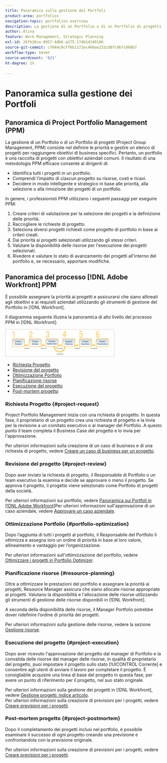 ```yaml
---
title: Panoramica sulla gestione dei Portfoli
product-area: portfolios
navigation-topic: portfolios-overview
description: La gestione di un Portfolio o di un Portfolio di progetti (Project Group Management, PPM) consiste nel definire le priorità e gestire un elenco di progetti per raggiungere obiettivi di business specifici. Un portfolio è una raccolta di progetti con obiettivi di business comuni.
author: Alina
feature: Work Management, Strategic Planning
exl-id: 26fb28ce-0957-4db6-a275-174b1d149180
source-git-commit: cf044c8cff6b1172ec460ae232cd07c9b7c808b7
workflow-type: tm+mt
source-wordcount: '621'
ht-degree: 1%

---
```


# Panoramica sulla gestione dei Portfoli

<!--Audited: 12/2023-->

## Panoramica di Project Portfolio Management (PPM)

La gestione di un Portfolio o di un Portfolio di progetti (Project Group Management, PPM) consiste nel definire le priorità e gestire un elenco di progetti per raggiungere obiettivi di business specifici. Pertanto, un portfolio è una raccolta di progetti con obiettivi aziendali comuni. Il risultato di una metodologia PPM efficace consente ai dirigenti di:

* Identifica tutti i progetti in un portfolio.
* Comprendi l’impatto di ciascun progetto su risorse, costi e ricavi.
* Decidere in modo intelligente e strategico in base alle priorità, alla selezione o alla rimozione dei progetti di un portfolio.

In genere, i professionisti PPM utilizzano i seguenti passaggi per eseguire PPM:

1. Creare criteri di valutazione per la selezione dei progetti e la definizione delle priorità.
1. Raccogliere le richieste di progetto.
1. Seleziona diversi progetti richiesti come progetto di portfolio in base ai criteri creati.
1. Dai priorità ai progetti selezionati utilizzando gli stessi criteri.
1. Valutare la disponibilità delle risorse per l&#39;esecuzione dei progetti selezionati.
1. Rivedere e valutare lo stato di avanzamento dei progetti all&#39;interno del portfolio e, se necessario, apportare modifiche.

## Panoramica del processo [!DNL Adobe Workfront] PPM

È possibile assegnare la priorità ai progetti e assicurarsi che siano allineati agli obiettivi e ai requisiti aziendali utilizzando gli strumenti di gestione del Portfolio in [!DNL Workfront].

Il diagramma seguente illustra la panoramica di alto livello del processo PPM in [!DNL Workfront]:

![](assets/pm1-350x88.png)

* [Richiesta Progetto](#project-request)
* [Revisione del progetto](#project-review)
* [Ottimizzazione Portfolio](#portfolio-optimization)
* [Pianificazione risorse](#resource-planning)
* [Esecuzione del progetto](#project-execution)
* [Post-mortem progetto](#project-postmortem)

### Richiesta Progetto {#project-request}

Project Portfolio Management inizia con una richiesta di progetto. In questa fase, il proprietario di un progetto crea una richiesta di progetto e la invia per la revisione a un comitato esecutivo o al manager del Portfolio. A questo punto il team completa il Business Case del progetto e lo invia per l&#39;approvazione.

Per ulteriori informazioni sulla creazione di un caso di business e di una richiesta di progetto, vedere [Creare un caso di business per un progetto](../../../manage-work/projects/define-a-business-case/create-business-case.md).

### Revisione del progetto {#project-review}

Dopo aver inviato la richiesta di progetto, il Responsabile di Portfolio o un team esecutivo la esamina e decide se approvare o meno il progetto. Se approva il progetto, il progetto viene selezionato come Portfolio di progetti della società.

Per ulteriori informazioni sui portfolio, vedere [Panoramica sui Portfoli in [!DNL Adobe Workfront]](../../../manage-work/portfolios/portfolios-overview/portfolio-overview.md)Per ulteriori informazioni sull&#39;approvazione di un caso aziendale, vedere [Approvare un caso aziendale](../../../manage-work/projects/define-a-business-case/approve-business-case.md).

### Ottimizzazione Portfolio {#portfolio-optimization}

Dopo l’aggiunta di tutti i progetti al portfolio, il Responsabile del Portfolio li ottimizza e assegna loro un ordine di priorità in base al loro valore, allineamento e vantaggio per l’organizzazione.

Per ulteriori informazioni sull&#39;ottimizzazione del portfolio, vedere [Ottimizzare i progetti in Portfolio Optimizer](../../../manage-work/portfolios/portfolio-optimizer/optimize-projects-in-portfolio-optimizer.md).

### Pianificazione risorse {#resource-planning}

Oltre a ottimizzare le prestazioni del portfolio e assegnare la priorità ai progetti, Resource Manager assicura che siano allocate risorse appropriate ai progetti. Valutano la disponibilità e l&#39;allocazione delle risorse utilizzando gli strumenti di gestione delle risorse disponibili in [!DNL Workfront].

A seconda della disponibilità delle risorse, il Manager Portfolio potrebbe dover ridefinire l’ordine di priorità dei progetti.

Per ulteriori informazioni sulla gestione delle risorse, vedere la sezione [Gestione risorse](../../../resource-mgmt/manage-resources.md).

### Esecuzione del progetto {#project-execution}

Dopo aver ricevuto l&#39;approvazione del progetto dal manager di Portfolio e la convalida delle risorse dal manager delle risorse, in qualità di proprietario del progetto, puoi impostare il progetto sullo stato [!UICONTROL Corrente] e consentire agli utenti di avviare il lavoro per completare il progetto. È consigliabile acquisire una linea di base del progetto in questa fase, per avere un punto di riferimento per il progetto, nel suo stato originale.

Per ulteriori informazioni sulla gestione dei progetti in [!DNL Workfront], vedere [Gestione progetti: indice articolo](../../../manage-work/projects/manage-projects/manage-projects-overview.md).\
Per ulteriori informazioni sulla creazione di previsioni per i progetti, vedere [Creare previsioni per i progetti](../../../manage-work/projects/create-projects/create-baselines.md).

### Post-mortem progetto {#project-postmortem}

Dopo il completamento dei progetti inclusi nel portfolio, è possibile esaminare il successo di ogni progetto creando una previsione e confrontandola con la previsione originale.

Per ulteriori informazioni sulla creazione di previsioni per i progetti, vedere [Creare previsioni per i progetti](../../../manage-work/projects/create-projects/create-baselines.md).
